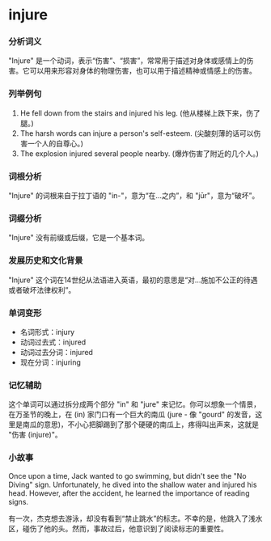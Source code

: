 # injure

### 分析词义

  

"Injure" 是一个动词，表示“伤害”、“损害”，常常用于描述对身体或感情上的伤害。它可以用来形容对身体的物理伤害，也可以用于描述精神或情感上的伤害。

  

### 列举例句

  

1.  He fell down from the stairs and injured his leg. (他从楼梯上跌下来，伤了腿。)
2.  The harsh words can injure a person's self-esteem. (尖酸刻薄的话可以伤害一个人的自尊心。)
3.  The explosion injured several people nearby. (爆炸伤害了附近的几个人。)

  

### 词根分析

  

"Injure" 的词根来自于拉丁语的 "in-"，意为“在…之内”，和 "jūr"，意为“破坏”。

  

### 词缀分析

  

"Injure" 没有前缀或后缀，它是一个基本词。

  

### 发展历史和文化背景

  

"Injure" 这个词在14世纪从法语进入英语，最初的意思是“对…施加不公正的待遇或者破坏法律权利”。

  

### 单词变形

  

*   名词形式：injury
*   动词过去式：injured
*   动词过去分词：injured
*   现在分词：injuring

  

### 记忆辅助

  

这个单词可以通过拆分成两个部分 "in" 和 "jure" 来记忆。你可以想象一个情景，在万圣节的晚上，在 (in) 家门口有一个巨大的南瓜 (jure - 像 "gourd" 的发音，这里是南瓜的意思)，不小心把脚踢到了那个硬硬的南瓜上，疼得叫出声来，这就是 "伤害 (injure)"。

  

### 小故事

  

Once upon a time, Jack wanted to go swimming, but didn't see the "No Diving" sign. Unfortunately, he dived into the shallow water and injured his head. However, after the accident, he learned the importance of reading signs.

  

有一次，杰克想去游泳，却没有看到“禁止跳水”的标志。不幸的是，他跳入了浅水区，碰伤了他的头。然而，事故过后，他意识到了阅读标志的重要性。
